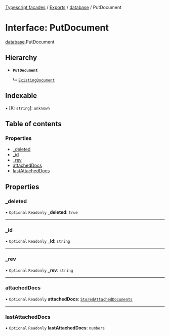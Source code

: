 [Typescript facades](../index.md) / [Exports](../modules.md) / [database](../modules/database.md) / PutDocument

# Interface: PutDocument

[database](../modules/database.md).PutDocument

## Hierarchy

- **`PutDocument`**

  ↳ [`ExistingDocument`](database.ExistingDocument.md)

## Indexable

▪ [K: `string`]: `unknown`

## Table of contents

### Properties

- [\_deleted](database.PutDocument.md#_deleted)
- [\_id](database.PutDocument.md#_id)
- [\_rev](database.PutDocument.md#_rev)
- [attachedDocs](database.PutDocument.md#attacheddocs)
- [lastAttachedDocs](database.PutDocument.md#lastattacheddocs)

## Properties

### \_deleted

• `Optional` `Readonly` **\_deleted**: ``true``

___

### \_id

• `Optional` `Readonly` **\_id**: `string`

___

### \_rev

• `Optional` `Readonly` **\_rev**: `string`

___

### attachedDocs

• `Optional` `Readonly` **attachedDocs**: [`StoredAttachedDocuments`](../modules/database.md#storedattacheddocuments)

___

### lastAttachedDocs

• `Optional` `Readonly` **lastAttachedDocs**: `numbers`
